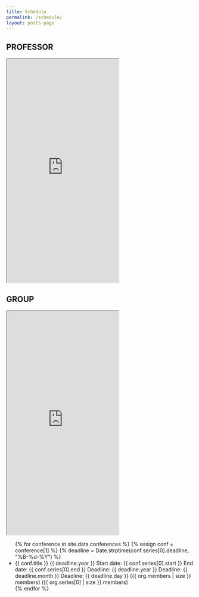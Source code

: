 ```yaml
---
title: Schedule
permalink: /schedule/
layout: posts-page
---
```


## PROFESSOR

<iframe src="https://calendar.google.com/calendar/u/0/embed?src=dale40@gmail.com&ctz=Asia/Seoul&pli=1" class="embed-responsive" height="600px"></iframe>

## GROUP

<iframe src=" https://calendar.google.com/calendar/u/0/embed?src=cc3381e63109ca3620f9dc700200331094a[…]8bfe3ea4b99f846d68@group.calendar.google.com&ctz=Asia/Seoul" class="embed-responsive" height="600px"></iframe>

<ul>
{% for conference in site.data.conferences %}
{% assign conf = conference[1] %}
{% deadline = Date.strptime(conf.series[0].deadline, "%B-%d-%Y") %}
  <li>
    {{ conf.title }} {{ deadline.year }}
    Start date: {{ conf.series[0].start }}
    End date: {{ conf.series[0].end }}
    Deadline: {{ deadline.year }}
    Deadline: {{ deadline.month }}
    Deadline: {{ deadline.day }}
    ({{ org.members | size }} members)
    ({{ org.series[0] | size }} members)
  </li>
{% endfor %}
</ul>
